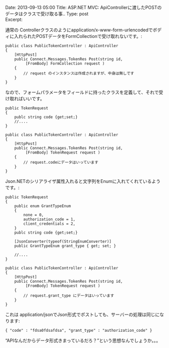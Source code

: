 Date: 2013-09-13  05:00
Title: ASP.NET MVC: ApiControllerに渡したPOSTのデータはクラスで受け取る事..
Type: post  
Excerpt:   


通常の Controllerクラスのようにapplication/x-www-form-urlencodedでボディに入れられたPOSTデータをFormCollectionで受け取れないです。:

    public class PublicTokenController : ApiController
    {   
        [HttpPost]
        public Connect.Messages.TokenRes Post(string id, 
             [FromBody] FormCollection request )
        {   
            // request のインスタンスは作成されますが、中身は無しです
        }   
    }   

なので、フォームパラメータをフィールドに持ったクラスを定義して、それで受け取ればいいです。

    public TokenRequest
    {
        publc string code {get;set;}
        //....
    }
    
    public class PublicTokenController : ApiController
    {   
        [HttpPost]
        public Connect.Messages.TokenRes Post(string id,
             [FromBody] TokenRequest request )
        {
            // request.codeにデータはいっています
        }
    }

Json.NETのシリアライザ属性入れると文字列をEnumに入れてくれているようです。:

    public TokenRequest
    {
        public enum GrantTypeEnum
        {
            none = 0,
            authorization_code = 1,
            client_credentials = 2,
        }
        publc string code {get;set;}

        [JsonConverter(typeof(StringEnumConverter)] 
        public GrantTypeEnum grant_type { get; set; }
        
        //....
    }
    
    public class PublicTokenController : ApiController
    {   
        [HttpPost]
        public Connect.Messages.TokenRes Post(string id,
             [FromBody] TokenRequest request )
        {   
            // request.grant_type にデータはいっています
        }
    }

これは application/jsonでJson形式でポストしても、サーバーの処理は同じになります:

    { "code" : "fdsa0fdsafdsa", "grant_type" : "authorization_code" }
    
“APIなんだからデータ形式きまっているだろ？”という思想なんでしょうか。。。
    